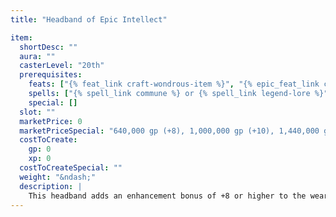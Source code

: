 ```yaml
---
title: "Headband of Epic Intellect"

item:
  shortDesc: ""
  aura: ""
  casterLevel: "20th"
  prerequisites:
    feats: ["{% feat_link craft-wondrous-item %}", "{% epic_feat_link craft-epic-wondrous-item %}"]
    spells: ["{% spell_link commune %} or {% spell_link legend-lore %}"]
    special: []
  slot: ""
  marketPrice: 0
  marketPriceSpecial: "640,000 gp (+8), 1,000,000 gp (+10), 1,440,000 gp (+12)"
  costToCreate:
    gp: 0
    xp: 0
  costToCreateSpecial: ""
  weight: "&ndash;"
  description: |
    This headband adds an enhancement bonus of +8 or higher to the wearer's Intelligence score.
---
```

